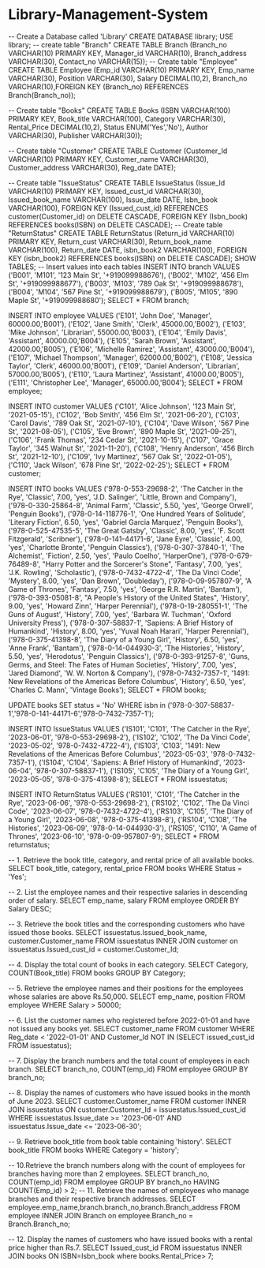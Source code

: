 # Library-Management-System
--  Create a Database called 'Library' 
CREATE DATABASE library;
USE library;
-- create table "Branch"
CREATE TABLE Branch
(Branch_no VARCHAR(10) PRIMARY KEY,
Manager_id VARCHAR(10),
Branch_address VARCHAR(30),
Contact_no VARCHAR(15));
-- Create table "Employee"
CREATE TABLE Employee
(Emp_id VARCHAR(10) PRIMARY KEY,
Emp_name VARCHAR(30),
Position VARCHAR(30),
Salary DECIMAL(10,2),
Branch_no VARCHAR(10),FOREIGN KEY (Branch_no) REFERENCES Branch(Branch_no));

-- Create table "Books"
CREATE TABLE Books
(ISBN VARCHAR(100) PRIMARY KEY,
Book_title VARCHAR(100),
Category VARCHAR(30),
Rental_Price DECIMAL(10,2),
Status ENUM('Yes','No'),
Author VARCHAR(30),
Publisher VARCHAR(30));

-- Create table "Customer"
CREATE TABLE Customer
(Customer_Id VARCHAR(10) PRIMARY KEY,
Customer_name VARCHAR(30),
Customer_address VARCHAR(30),
Reg_date DATE);

-- Create table "IssueStatus"
CREATE TABLE IssueStatus
(Issue_Id VARCHAR(10) PRIMARY KEY,
Issued_cust_id VARCHAR(30),
Issued_book_name VARCHAR(100),
Issue_date DATE,
Isbn_book VARCHAR(100),
FOREIGN KEY (Issued_cust_id) REFERENCES customer(Customer_id) on DELETE CASCADE,
FOREIGN KEY (Isbn_book) REFERENCES books(ISBN) on DELETE CASCADE);
-- Create table "ReturnStatus"
CREATE TABLE ReturnStatus
(Return_id VARCHAR(10) PRIMARY KEY,
Return_cust VARCHAR(30),
Return_book_name VARCHAR(100),
Return_date DATE,
isbn_book2 VARCHAR(100),
FOREIGN KEY (isbn_book2) REFERENCES books(ISBN) on DELETE CASCADE);
SHOW TABLES;
-- Insert values into each tables
INSERT INTO branch VALUES
('B001', 'M101', '123 Main St', '+919099988676'),
('B002', 'M102', '456 Elm St', '+919099988677'),
('B003', 'M103', '789 Oak St', '+919099988678'),
('B004', 'M104', '567 Pine St', '+919099988679'),
('B005', 'M105', '890 Maple St', '+919099988680');
SELECT * FROM branch;

INSERT INTO employee VALUES
('E101', 'John Doe', 'Manager', 60000.00,'B001'),
('E102', 'Jane Smith', 'Clerk', 45000.00,'B002'),
('E103', 'Mike Johnson', 'Librarian', 55000.00,'B003'),
('E104', 'Emily Davis', 'Assistant', 40000.00,'B004'),
('E105', 'Sarah Brown', 'Assistant', 42000.00,'B005'),
('E106', 'Michelle Ramirez', 'Assistant', 43000.00,'B004'),
('E107', 'Michael Thompson', 'Manager', 62000.00,'B002'),
('E108', 'Jessica Taylor', 'Clerk', 46000.00,'B001'),
('E109', 'Daniel Anderson', 'Librarian', 57000.00,'B005'),
('E110', 'Laura Martinez', 'Assistant', 41000.00,'B005'),
('E111', 'Christopher Lee', 'Manager', 65000.00,'B004');
SELECT * FROM employee;

INSERT INTO customer VALUES
('C101', 'Alice Johnson', '123 Main St', '2021-05-15'),
('C102', 'Bob Smith', '456 Elm St', '2021-06-20'),
('C103', 'Carol Davis', '789 Oak St', '2021-07-10'),
('C104', 'Dave Wilson', '567 Pine St', '2021-08-05'),
('C105', 'Eve Brown', '890 Maple St', '2021-09-25'),
('C106', 'Frank Thomas', '234 Cedar St', '2021-10-15'),
('C107', 'Grace Taylor', '345 Walnut St', '2021-11-20'),
('C108', 'Henry Anderson', '456 Birch St', '2021-12-10'),
('C109', 'Ivy Martinez', '567 Oak St', '2022-01-05'),
('C110', 'Jack Wilson', '678 Pine St', '2022-02-25');
SELECT * FROM customer;

INSERT INTO books VALUES
('978-0-553-29698-2', 'The Catcher in the Rye', 'Classic', 7.00, 'yes', 'J.D. Salinger', 'Little, Brown and Company'),
('978-0-330-25864-8', 'Animal Farm', 'Classic', 5.50, 'yes', 'George Orwell', 'Penguin Books'),
('978-0-14-118776-1', 'One Hundred Years of Solitude', 'Literary Fiction', 6.50, 'yes', 'Gabriel Garcia Marquez', 'Penguin Books'),
('978-0-525-47535-5', 'The Great Gatsby', 'Classic', 8.00, 'yes', 'F. Scott Fitzgerald', 'Scribner'),
('978-0-141-44171-6', 'Jane Eyre', 'Classic', 4.00, 'yes', 'Charlotte Bronte', 'Penguin Classics'),
('978-0-307-37840-1', 'The Alchemist', 'Fiction', 2.50, 'yes', 'Paulo Coelho', 'HarperOne'),
('978-0-679-76489-8', "Harry Potter and the Sorcerer's Stone", 'Fantasy', 7.00, 'yes', 'J.K. Rowling', 'Scholastic'),
('978-0-7432-4722-4', 'The Da Vinci Code', 'Mystery', 8.00, 'yes', 'Dan Brown', 'Doubleday'),
('978-0-09-957807-9', 'A Game of Thrones', 'Fantasy', 7.50, 'yes', 'George R.R. Martin', 'Bantam'),
('978-0-393-05081-8', "A People's History of the United States", 'History', 9.00, 'yes', 'Howard Zinn', 'Harper Perennial'),
('978-0-19-280551-1', 'The Guns of August', 'History', 7.00, 'yes', 'Barbara W. Tuchman', 'Oxford University Press'),
('978-0-307-58837-1', 'Sapiens: A Brief History of Humankind', 'History', 8.00, 'yes', 'Yuval Noah Harari', 'Harper Perennial'),
('978-0-375-41398-8', 'The Diary of a Young Girl', 'History', 6.50, 'yes', 'Anne Frank', 'Bantam'),
('978-0-14-044930-3', 'The Histories', 'History', 5.50, 'yes', 'Herodotus', 'Penguin Classics'),
('978-0-393-91257-8', 'Guns, Germs, and Steel: The Fates of Human Societies', 'History', 7.00, 'yes', 'Jared Diamond', 'W. W. Norton & Company'),
('978-0-7432-7357-1', '1491: New Revelations of the Americas Before Columbus', 'History', 6.50, 'yes', 'Charles C. Mann', 'Vintage Books');
SELECT * FROM books;

UPDATE books SET status = 'No' WHERE isbn in ('978-0-307-58837-1','978-0-141-44171-6','978-0-7432-7357-1');

INSERT INTO IssueStatus VALUES
('IS101', 'C101', 'The Catcher in the Rye', '2023-06-01', '978-0-553-29698-2'),
('IS102', 'C102', 'The Da Vinci Code', '2023-05-02', '978-0-7432-4722-4'),
('IS103', 'C103', '1491: New Revelations of the Americas Before Columbus', '2023-05-03', '978-0-7432-7357-1'),
('IS104', 'C104', 'Sapiens: A Brief History of Humankind', '2023-06-04', '978-0-307-58837-1'),
('IS105', 'C105', 'The Diary of a Young Girl', '2023-05-05', '978-0-375-41398-8');
SELECT * FROM issuestatus;

INSERT INTO ReturnStatus VALUES
('RS101', 'C101', 'The Catcher in the Rye', '2023-06-06', '978-0-553-29698-2'),
('RS102', 'C102', 'The Da Vinci Code', '2023-06-07', '978-0-7432-4722-4'),
('RS103', 'C105', 'The Diary of a Young Girl', '2023-06-08', '978-0-375-41398-8'),
('RS104', 'C108', 'The Histories', '2023-06-09', '978-0-14-044930-3'),
('RS105', 'C110', 'A Game of Thrones', '2023-06-10', '978-0-09-957807-9');
SELECT * FROM returnstatus;

--  1. Retrieve the book title, category, and rental price of all available books.
SELECT book_title, category, rental_price FROM books WHERE Status = 'Yes';

--  2. List the employee names and their respective salaries in descending order of salary.
SELECT emp_name, salary FROM employee ORDER BY Salary DESC;

-- 3. Retrieve the book titles and the corresponding customers who have issued those books.
SELECT issuestatus.Issued_book_name, customer.Customer_name FROM issuestatus INNER JOIN
customer on issuestatus.Issued_cust_id = customer.Customer_Id;

--  4. Display the total count of books in each category.
SELECT Category, COUNT(Book_title) FROM books GROUP BY Category;

--  5. Retrieve the employee names and their positions for the employees whose salaries are above Rs.50,000.
SELECT emp_name, position FROM employee WHERE Salary > 50000;

-- 6. List the customer names who registered before 2022-01-01 and have not issued any books yet.
SELECT customer_name FROM customer WHERE Reg_date < '2022-01-01' AND Customer_Id NOT IN
(SELECT issued_cust_id FROM issuestatus);

-- 7. Display the branch numbers and the total count of employees in each branch.
SELECT branch_no, COUNT(emp_id) FROM employee GROUP BY branch_no;

--  8. Display the names of customers who have issued books in the month of June 2023.
SELECT customer.Customer_name FROM customer INNER JOIN issuestatus ON 
customer.Customer_Id = issuestatus.Issued_cust_id WHERE issuestatus.Issue_date >= '2023-06-01' AND 
issuestatus.Issue_date <= '2023-06-30';

-- 9. Retrieve book_title from book table containing 'history'.
SELECT book_title FROM books WHERE Category = 'history';

-- 10.Retrieve the branch numbers along with the count of employees for branches having more than 2 employees.
SELECT branch_no, COUNT(emp_id) FROM employee GROUP BY branch_no HAVING COUNT(Emp_id) > 2;
-- 11. Retrieve the names of employees who manage branches and their respective branch addresses.
SELECT employee.emp_name,branch.branch_no,branch.Branch_address FROM employee INNER JOIN Branch
on employee.Branch_no = Branch.Branch_no;

-- 12. Display the names of customers who have issued books with a rental price higher than Rs.7.
SELECT Issued_cust_id FROM issuestatus INNER JOIN books ON 
ISBN=Isbn_book where books.Rental_Price> 7;
